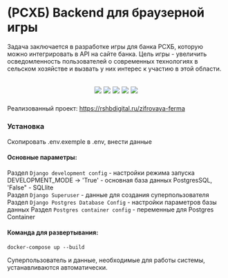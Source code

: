 # (РСХБ) Backend для браузерной игры 

Задача заключается в разработке игры для банка РСХБ, которую можно интегрировать в API на сайте банка. Цель игры - увеличить осведомленность пользователей о современных технологиях в сельском хозяйстве и вызвать у них интерес к участию в этой области.

<h2 align="center">
<p align="center">
<img src="https://img.shields.io/badge/Django-4.2.6-green">
<img src="https://img.shields.io/badge/DRF-3.14-green">
<img src="https://img.shields.io/badge/DRFspectacular-0.26-green">
<img src="https://img.shields.io/badge/gunicorn-21.2-blue">
<img src="https://img.shields.io/badge/docker-3.9-blue">
</p>
</h2>

Реализованный проект: https://rshbdigital.ru/zifrovaya-ferma


### Установка
Скопировать .env.exemple в .env, внести данные

#### Основные параметры:<br>
Раздел `Django development config` - настройки режима запуска<br>
DEVELOPMENT_MODE -> 'True' - основная база данных PostgresSQL, 'False" - SQLlite<br>
Раздел `Django Superuser` - данные для создания суперпользователя
Раздел `Django Postgres Database Config` - настройки параметров базы данных
Раздел `Postgres container config` - переменные для Postgres Container

#### Команда для развертывания:
```
docker-compose up --build
```
Суперпользователь и данные, необходимые для работы системы, устанавливаются автоматически.